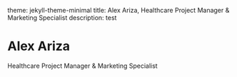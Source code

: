 theme: jekyll-theme-minimal
title: Alex Ariza, Healthcare Project Manager & Marketing Specialist
description: test

# Alex Ariza
Healthcare Project Manager & Marketing Specialist
